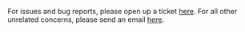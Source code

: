 For issues and bug reports, please open up a ticket [here](https://github.com/strem-org/strem/issues). For all other unrelated concerns, please send an email [here](mailto:jacob.anderson@toyota.com).
